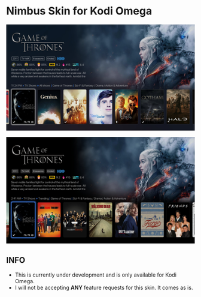 # Nimbus Skin for Kodi Omega

  ![Viewtypes](resources/images/flix.jpg)
  
  ![Viewtypes](resources/images/flix1.jpg)


## INFO

- This is currently under development and is only available for Kodi Omega.
- I will not be accepting **ANY** feature requests for this skin. It comes as is.
